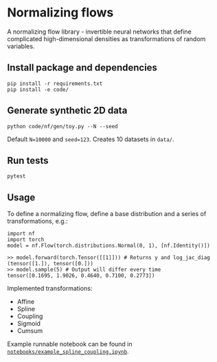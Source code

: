 # Normalizing flows

A normalizing flow library - invertible neural networks that define complicated high-dimensional densities as transformations of random variables.

## Install package and dependencies

```
pip install -r requirements.txt
pip install -e code/
```

## Generate synthetic 2D data

```
python code/nf/gen/toy.py --N --seed
```
Default `N=10000` and `seed=123`. Creates 10 datasets in `data/`.

## Run tests

```
pytest
```

## Usage

To define a normalizing flow, define a base distribution and a series of transformations, e.g.:
```
import nf
import torch
model = nf.Flow(torch.distributions.Normal(0, 1), [nf.Identity()])
```
```
>> model.forward(torch.Tensor([[1]])) # Returns y and log_jac_diag
(tensor([1.]), tensor([0.]))
>> model.sample(5) # Output will differ every time
tensor([0.1695, 1.9026, 0.4640, 0.7100, 0.2773])
```

Implemented transformations:
- Affine
- Spline
- Coupling
- Sigmoid
- Cumsum

Example runnable notebook can be found in [`notebooks/example_spline_coupling.ipynb`](notebooks/example_spline_coupling.ipynb).
